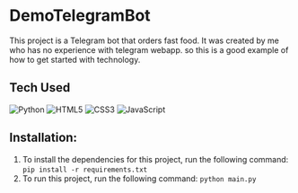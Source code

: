 # DemoTelegramBot
This project is a Telegram bot that orders fast food. It was created by me who has no experience with telegram webapp. so this is a good example of how to get started with technology.


## Tech Used
![Python](https://img.shields.io/badge/python-3670A0?style=for-the-badge&logo=python&logoColor=ffdd54) ![HTML5](https://img.shields.io/badge/html5-%23E34F26.svg?style=for-the-badge&logo=html5&logoColor=white) ![CSS3](https://img.shields.io/badge/css3-%231572B6.svg?style=for-the-badge&logo=css3&logoColor=white) ![JavaScript](https://img.shields.io/badge/javascript-%23323330.svg?style=for-the-badge&logo=javascript&logoColor=%23F7DF1E)


## Installation:
1. To install the dependencies for this project, run the following command: `pip install -r requirements.txt`
2. To run this project, run the following command: `python main.py`
